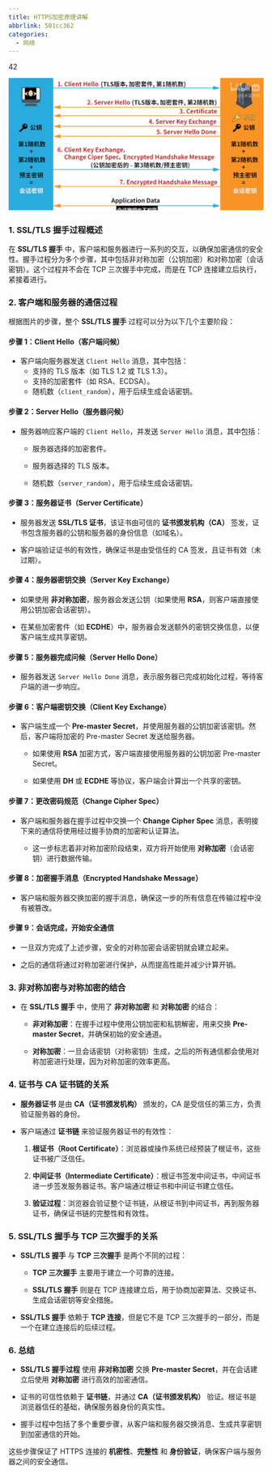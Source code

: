 ```yaml
---
title: HTTPS加密原理讲解
abbrlink: 501cc362
categories:
  - 网络
---
```

42

![](HTTPS加密原理讲解/IMG-HTTPS加密原理讲解-20250621215556131.png)
### 1. **SSL/TLS 握手过程概述**

在 **SSL/TLS 握手** 中，客户端和服务器进行一系列的交互，以确保加密通信的安全性。握手过程分为多个步骤，其中包括非对称加密（公钥加密）和对称加密（会话密钥）。这个过程并不会在 TCP 三次握手中完成，而是在 TCP 连接建立后执行，紧接着进行。

### 2. **客户端和服务器的通信过程**

根据图片的步骤，整个 **SSL/TLS 握手** 过程可以分为以下几个主要阶段：

#### **步骤 1：Client Hello（客户端问候）**

- 客户端向服务器发送 `Client Hello` 消息，其中包括：
    - 支持的 TLS 版本（如 TLS 1.2 或 TLS 1.3）。
    - 支持的加密套件（如 RSA、ECDSA）。
    - 随机数（`client_random`），用于后续生成会话密钥。
      

#### **步骤 2：Server Hello（服务器问候）**

- 服务器响应客户端的 `Client Hello`，并发送 `Server Hello` 消息，其中包括：
  
    - 服务器选择的加密套件。
      
    - 服务器选择的 TLS 版本。
      
    - 随机数（`server_random`），用于后续生成会话密钥。
      

#### **步骤 3：服务器证书（Server Certificate）**

- 服务器发送 **SSL/TLS 证书**，该证书由可信的 **证书颁发机构（CA）** 签发，证书包含服务器的公钥和服务器的身份信息（如域名）。
  
- 客户端验证证书的有效性，确保证书是由受信任的 CA 签发，且证书有效（未过期）。
  

#### **步骤 4：服务器密钥交换（Server Key Exchange）**

- 如果使用 **非对称加密**，服务器会发送公钥（如果使用 **RSA**，则客户端直接使用公钥加密会话密钥）。
  
- 在某些加密套件（如 **ECDHE**）中，服务器会发送额外的密钥交换信息，以便客户端生成共享密钥。
  

#### **步骤 5：服务器完成问候（Server Hello Done）**

- 服务器发送 `Server Hello Done` 消息，表示服务器已完成初始化过程，等待客户端的进一步响应。
  

#### **步骤 6：客户端密钥交换（Client Key Exchange）**

- 客户端生成一个 **Pre-master Secret**，并使用服务器的公钥加密该密钥。然后，客户端将加密的 Pre-master Secret 发送给服务器。
  
    - 如果使用 **RSA** 加密方式，客户端直接使用服务器的公钥加密 Pre-master Secret。
      
    - 如果使用 **DH** 或 **ECDHE** 等协议，客户端会计算出一个共享的密钥。
      

#### **步骤 7：更改密码规范（Change Cipher Spec）**

- 客户端和服务器在握手过程中交换一个 **Change Cipher Spec** 消息，表明接下来的通信将使用经过握手协商的加密和认证算法。
  
    - 这一步标志着非对称加密阶段结束，双方将开始使用 **对称加密**（会话密钥）进行数据传输。
      

#### **步骤 8：加密握手消息（Encrypted Handshake Message）**

- 客户端和服务器交换加密的握手消息，确保这一步的所有信息在传输过程中没有被篡改。
  

#### **步骤 9：会话完成，开始安全通信**

- 一旦双方完成了上述步骤，安全的对称加密会话密钥就会建立起来。
  
- 之后的通信将通过对称加密进行保护，从而提高性能并减少计算开销。
  

### 3. **非对称加密与对称加密的结合**

- 在 **SSL/TLS 握手** 中，使用了 **非对称加密** 和 **对称加密** 的结合：
  
    - **非对称加密**：在握手过程中使用公钥加密和私钥解密，用来交换 **Pre-master Secret**，并确保初始的安全通道。
      
    - **对称加密**：一旦会话密钥（对称密钥）生成，之后的所有通信都会使用对称加密进行处理，因为对称加密的效率更高。
      

### 4. **证书与 CA 证书链的关系**

- **服务器证书** 是由 **CA（证书颁发机构）** 颁发的，CA 是受信任的第三方，负责验证服务器的身份。
  
- 客户端通过 **证书链** 来验证服务器证书的有效性：
  
    1. **根证书（Root Certificate）**：浏览器或操作系统已经预装了根证书，这些证书被广泛信任。
       
    2. **中间证书（Intermediate Certificate）**：根证书签发中间证书，中间证书进一步签发服务器证书。客户端通过根证书和中间证书建立信任。
       
    3. **验证过程**：浏览器会验证整个证书链，从根证书到中间证书，再到服务器证书，确保证书链的完整性和有效性。
       

### 5. **SSL/TLS 握手与 TCP 三次握手的关系**

- **SSL/TLS 握手** 与 **TCP 三次握手** 是两个不同的过程：
  
    - **TCP 三次握手** 主要用于建立一个可靠的连接。
      
    - **SSL/TLS 握手** 则是在 TCP 连接建立后，用于协商加密算法、交换证书、生成会话密钥等安全措施。
    
- **SSL/TLS 握手** 依赖于 **TCP 连接**，但是它不是 TCP 三次握手的一部分，而是一个在建立连接后的后续过程。
  

### 6. **总结**

- **SSL/TLS 握手过程** 使用 **非对称加密** 交换 **Pre-master Secret**，并在会话建立后使用 **对称加密** 进行高效的加密通信。
  
- 证书的可信性依赖于 **证书链**，并通过 **CA（证书颁发机构）** 验证。根证书是浏览器信任的基础，确保服务器身份的真实性。
  
- 握手过程中包括了多个重要步骤，从客户端和服务器交换消息、生成共享密钥到加密通信的开始。
  

这些步骤保证了 HTTPS 连接的 **机密性**、**完整性** 和 **身份验证**，确保客户端与服务器之间的安全通信。